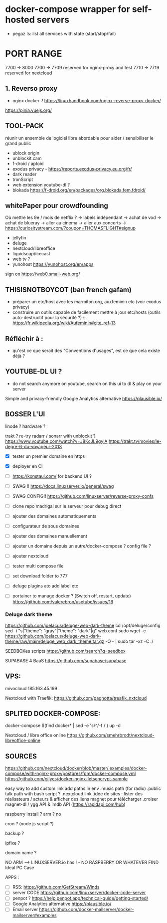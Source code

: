 # docker-compose wrapper for self-hosted servers
- pegaz ls: list all services with state (start/stop/fail)

# PORT RANGE
7700 -> 8000
7700 -> 7709 reserved for nginx-proxy and test
7710 -> 7719 reserved for nextcloud

## 1. Reverso proxy
- nginx docker :!
https://linuxhandbook.com/nginx-reverse-proxy-docker/

https://pinia.vuejs.org/

## TOOL-PACK
réunir un ensemble de logiciel libre abordable pour aider / sensibiliser le grand public
- ublock origin
- unblockit.cam
- f-droid / aptoid
- exodus privacy - https://reports.exodus-privacy.eu.org/fr/
- dark reader
- tronScript
- web extension youtube-dl ?
- blokada https://f-droid.org/en/packages/org.blokada.fem.fdroid/

## whitePaper pour crowdfounding

Où mettre les 9e / mois de netflix ?
-> labels indépendant
-> achat de vod
-> achat de blueray
-> aller au cinema
-> aller aux concerts
-> https://curiositystream.com/?coupon=THOMASFLIGHT#signup

- jellyfin
- deluge
- nextcloud/libreoffice
- liquidsoap/icecast
- web tv ?
- yunohost
https://yunohost.org/en/apps

sign on https://web0.small-web.org/

## THISISNOTBOYCOT (ban french gafam)
- préparer un etc/host avec les marmiton.org, auxfeminin etc (voir exodus privacy)
- construire un outils capable de facilement mettre à jour etc/hosts (outils auto-destructif pour la sécurité ?) :: https://fr.wikipedia.org/wiki/Aufeminin#cite_ref-13

## Réfléchir à :
- qu'est ce que serait des "Conventions d'usages", est ce que cela existe déjà ?
## YOUTUBE-DL UI ?
- do not search anymore on youtube, search on this ui to dl & play on your server

 Simple and privacy-friendly Google Analytics alternative 
https://plausible.io/

## BOSSER L'UI

linode ? hardware ?

trakt ? re-try radarr / sonarr with unblockit ?
https://www.youtube.com/watch?v=J8KcJL9gylA
https://trakt.tv/movies/le-degre-6-du-voyageur-2013

- [x] tester un premier domaine en https
- [x] deployer en CI
- [ ] https://konstaui.com/ for backend UI ?
- [ ] SWAG !! https://docs.linuxserver.io/general/swag
- [ ] SWAG CONFIG!!  https://github.com/linuxserver/reverse-proxy-confs
- [ ] clone repo madrigal sur le serveur pour debug direct
- [ ] ajouter des domaines automatiquements
- [ ] configurateur de sous domaines
- [ ] ajouter des domaines manuellement
- [ ] ajouter un domaine depuis un autre/docker-compose ? config file ?
- [ ] ajouter nextcloud
- [ ] tester multi compose file
- [ ] set download folder to 777
- [ ] deluge plugins ato add label etc
- [ ] portainer to manage docker ? (Switch off, restart, update) https://github.com/valerebron/usetube/issues/16


### Deluge dark theme
https://github.com/joelacus/deluge-web-dark-theme
cd /opt/deluge/config
sed -i "s|\"theme\": \"gray\"|\"theme\": \"dark\"|g" web.conf
sudo wget -c https://github.com/joelacus/deluge-web-dark-theme/raw/main/deluge_web_dark_theme.tar.gz -O - | sudo tar -xz -C ./

SEEDBOXes scripts
https://github.com/search?q=seedbox

SUPABASE 4 BaaS
https://github.com/supabase/supabase 

## VPS:
mivocloud
185.163.45.199

Nextcloud with Traefik:
https://github.com/pagnotta/treafik_nxtcloud

## SPLITED DOCKER-COMPOSE:
docker-compose $(find docker* | sed -e 's/^/-f /') up -d

Nextcloud / libre office online
https://github.com/smehrbrodt/nextcloud-libreoffice-online

## SOURCES
https://github.com/nextcloud/docker/blob/master/.examples/docker-compose/with-nginx-proxy/postgres/fpm/docker-compose.yml
https://github.com/gilyes/docker-nginx-letsencrypt-sample


easy way to add custom link
add paths in env
.music path (for radio)
.public talk path with bash script ?
.nextcloud link
.idée de sites : lister des réalisateurs / acteurs & afficher des liens magnet pour télécharger
.croiser magnet-dl / ygg API & imdb API (https://rapidapi.com/hub)

raspberry install ?
arm ? no

cron ? (node js script ?)

backup ?

ipfixe ?

domain name ?

NO ARM --> LINUXSERVER.io has ! - NO RASPBERRY OR WHATEVER
FIND Ideal PC Case


APPS :

- [ ] RSS: https://github.com/GetStream/Winds
- [ ] server CODE https://github.com/linuxserver/docker-code-server
- [ ] penpot ? https://help.penpot.app/technical-guide/getting-started/
- [ ] Google Analytics alternative https://plausible.io/
- [ ] Email server https://github.com/docker-mailserver/docker-mailserver#examples
